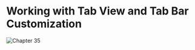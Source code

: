 # Working with Tab View and Tab Bar Customization
![Chapter 35](https://github.com/user-attachments/assets/f773fb33-e5ef-473d-9929-1f03713eceb1)
